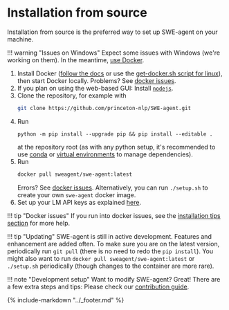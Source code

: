 # Installation from source

Installation from source is the preferred way to set up SWE-agent on your machine.

!!! warning "Issues on Windows"
    Expect some issues with Windows (we're working on them).
    In the meantime, [use Docker](docker.md).

1. Install Docker ([follow the docs](https://github.com/docker/docker-install) or use the [get-docker.sh script for linux](https://github.com/docker/docker-install)), then start Docker locally. Problems? See [docker issues](tips.md#docker).
2. If you plan on using the web-based GUI: Install [`nodejs`][nodejs-install].
3. Clone the repository, for example with
    ```bash
    git clone https://github.com/princeton-nlp/SWE-agent.git
    ```
4. Run
    ```
    python -m pip install --upgrade pip && pip install --editable .
    ```
    at the repository root (as with any python setup, it's recommended to use [conda][] or [virtual environments][] to manage dependencies).
5. Run
    ```bash
    docker pull sweagent/swe-agent:latest
    ```
    Errors? See [docker issues](tips.md#docker). Alternatively, you can run `./setup.sh` to create your own `swe-agent` docker image.
6. Set up your LM API keys as explained [here](keys.md).

[nodejs-install]: https://docs.npmjs.com/downloading-and-installing-node-js-and-npm

!!! tip "Docker issues"
    If you run into docker issues, see the [installation tips section](tips.md) for more help.

!!! tip "Updating"
    SWE-agent is still in active development. Features and enhancement are added often.
    To make sure you are on the latest version, periodically run `git pull`
    (there is no need to redo the `pip install`).
    You might also want to run `docker pull sweagent/swe-agent:latest` or `./setup.sh` periodically
    (though changes to the container are more rare).

!!! note "Development setup"
    Want to modify SWE-agent? Great! There are a few extra steps and tips:
    Please check our [contribution guide](../dev/contribute.md).

[conda]: https://docs.conda.io/en/latest/
[virtual environments]: https://realpython.com/python-virtual-environments-a-primer/

{% include-markdown "../_footer.md" %}
